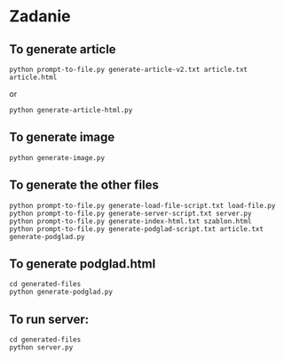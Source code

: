 # Zadanie

## To generate article
```
python prompt-to-file.py generate-article-v2.txt article.txt article.html
```
or
```
python generate-article-html.py
```

## To generate image
```
python generate-image.py
```

## To generate the other files
```
python prompt-to-file.py generate-load-file-script.txt load-file.py
python prompt-to-file.py generate-server-script.txt server.py
python prompt-to-file.py generate-index-html.txt szablon.html
python prompt-to-file.py generate-podglad-script.txt article.txt generate-podglad.py
```

## To generate podglad.html
```
cd generated-files
python generate-podglad.py
```

## To run server:
```
cd generated-files
python server.py
```
